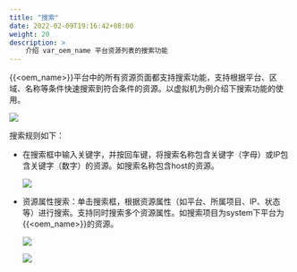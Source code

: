 ```yaml
---
title: "搜索"
date: 2022-02-09T19:16:42+08:00
weight: 20
description: >
    介绍 var_oem_name 平台资源列表的搜索功能
---
```


{{<oem_name>}}平台中的所有资源页面都支持搜索功能，支持根据平台、区域、名称等条件快速搜索到符合条件的资源。以虚拟机为例介绍下搜索功能的使用。

![](../../images/search1.png)

搜索规则如下：

- 在搜索框中输入关键字，并按回车键，将搜索名称包含关键字（字母）或IP包含关键字（数字）的资源。如搜索名称包含host的资源。

   ![](../../images/keysearch.png)

- 资源属性搜索：单击搜索框，根据资源属性（如平台、所属项目、IP、状态等）进行搜索。支持同时搜索多个资源属性。如搜索项目为system下平台为{{<oem_name>}}的资源。
  
   ![](../../images/searchrange.png)

   ![](../../images/searchresult.png)